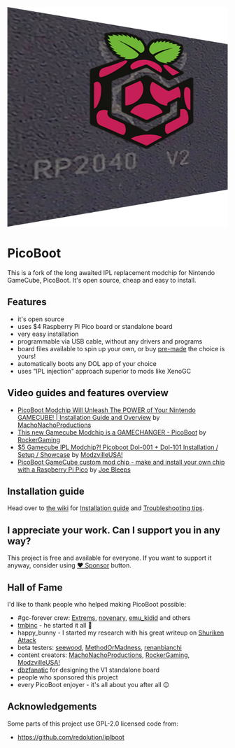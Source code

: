 ![PicoBoot](/assets/picobootv2.png)

# PicoBoot

This is a fork of the long awaited IPL replacement modchip for Nintendo GameCube, PicoBoot. It's open source, cheap and easy to install.

## Features
* it's open source
* uses $4 Raspberry Pi Pico board or standalone board
* very easy installation
* programmable via USB cable, without any drivers and programs
* board files available to spin up your own, or buy [pre-made](https://www.pcbway.com/project/shareproject/RP2040_GC_Modchip_V1_Board_659bb2e2.html) the choice is yours!
* automatically boots any DOL app of your choice
* uses "IPL injection" approach superior to mods like XenoGC

## Video guides and features overview

- [PicoBoot Modchip Will Unleash The POWER of Your Nintendo GAMECUBE! | Installation Guide and Overview](https://www.youtube.com/watch?v=qwL4ZSa0xMo) by [MachoNachoProductions](https://www.youtube.com/c/MachoNachoProductions)
- [This new Gamecube Modchip is a GAMECHANGER - PicoBoot](https://www.youtube.com/watch?v=lfMTLEM0yeQ) by [RockerGaming](https://www.youtube.com/c/RockerGaming)
- [$5 Gamecube IPL Modchip?! Picoboot Dol-001 + Dol-101 Installation / Setup / Showcase](https://www.youtube.com/watch?v=W_9-mSBMBJ4) by [ModzvilleUSA!](https://www.youtube.com/c/ModzvilleUSA)
- [PicoBoot GameCube custom mod chip - make and install your own chip with a Raspberry Pi Pico](https://youtu.be/rDrosSd-nDc) by [Joe Bleeps](https://www.youtube.com/@JoeBleeps)

## Installation guide

Head over to [the wiki](https://github.com/webhdx/PicoBoot/wiki) for [Installation guide](../../wiki/Installation-guide) and [Troubleshooting tips](../../wiki/Troubleshooting-tips).

## I appreciate your work. Can I support you in any way?

This project is free and available for everyone. If you want to support it anyway, consider using [:heart: Sponsor](https://github.com/sponsors/webhdx) button.

## Hall of Fame

I'd like to thank people who helped making PicoBoot possible:
* #gc-forever crew: [Extrems](https://github.com/Extrems), [novenary](https://github.com/9ary), [emu_kidid](https://github.com/emukidid) and others 
* [tmbinc](https://github.com/tmbinc) - he started it all 🙏 
* happy_bunny - I started my research with his great writeup on [Shuriken Attack](https://www.retro-system.com/shuriken_attack.htm)
* beta testers: [seewood](https://github.com/seewood), [MethodOrMadness](https://github.com/MethodOrMadness), [renanbianchi](https://github.com/renanbianchi)
* content creators: [MachoNachoProductions](https://www.youtube.com/c/MachoNachoProductions), [RockerGaming](https://www.youtube.com/c/RockerGaming), [ModzvilleUSA!](https://www.youtube.com/c/ModzvilleUSA)
* [dbzfanatic](https://gihub.com/dbzfanatic) for designing the V1 standalone board
* people who sponsored this project
* every PicoBoot enjoyer - it's all about you after all 😉

## Acknowledgements

Some parts of this project use GPL-2.0 licensed code from:
 * https://github.com/redolution/iplboot
